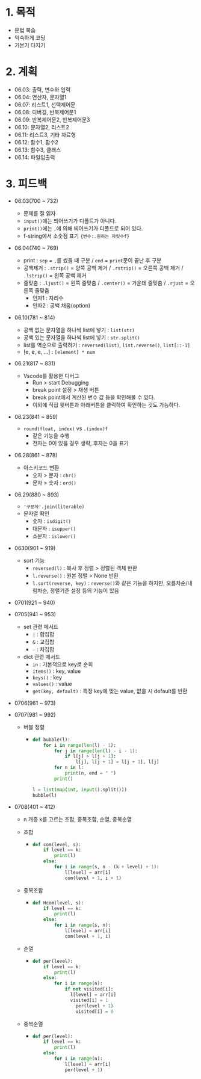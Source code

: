# 1. 목적

- 문법 복습
- 익숙하게 코딩
- 기본기 다지기



# 2. 계획

- 06.03: 출력, 변수와 입력
- 06.04: 연산자, 문자열1
- 06.07: 리스트1, 선택제어문
- 06.08: 디버깅, 반복제어문1
- 06.09: 반복제어문2, 반복제어문3
- 06.10: 문자열2, 리스트2
- 06.11: 리스트3, 기타 자료형
- 06.12: 함수1, 함수2
- 06.13: 함수3, 클래스
- 06.14: 파일입출력



# 3. 피드백

- 06.03(700 ~ 732)
  - 문제를 잘 읽자
  - `input()`에는 띄어쓰기가 디폴트가 아니다.
  - `print()`에는 `,`에 의해 띄어쓰기가 디폴드로 되어 있다.
  - f-string에서 소숫점 표기 `{변수:.원하는 자릿수f}`
- 06.04(740 ~ 769)
  - print : `sep` = `,`를 썼을 때 구분 / `end` = `print`문이 끝난 후 구분
  - 공백제거 : `.strip()` = 양쪽 공백 제거 / `.rstrip()` = 오른쪽 공백 제거 / `.lstrip()` = 왼쪽 공백 제거
  - 줄맞춤 : `.ljust()` = 왼쪽 줄맞춤 / `.center()` = 가운데 줄맞춤 / `.rjust` = 오른쪽 줄맞춤
    - 인자1 : 자리수
    - 인자2 : 공백 채움(option)
- 06.10(781 ~ 814)
  - 공백 없는 문자열을 하나씩 list에 넣기 : `list(str)`
  - 공백 있는 문자열을 하나씩 list에 넣기 : `str.split()`
  - list를 역순으로 출력하기 : `reversed(list)`, `list.reverse()`, `list[::-1]`
  - [e, e, e, ...] : `[element] * num`
- 06.21(817 ~ 831)
  - Vscode를 활용한 디버그
    - Run > start Debugging
    - break point 설정 > 재생 버튼
    - break point에서 계산된 변수 값 등을 확인해볼 수 있다.
    - 이외에 직접 윗버튼과 아래버튼을 클릭하여 확인하는 것도 가능하다. 

- 06.23(841 ~ 859)
  - `round(float, index)` vs `.(index)f`
    - 같은 기능을 수행
    - 전자는 0이 있을 경우 생략, 후자는 0을 표기

- 06.28(861 ~ 878)
  - 아스키코드 변환
    - 숫자 > 문자 : `chr()`
    - 문자 > 숫자 : `ord()`

* 06.29(880 ~ 893)
  * `'구분자'.join(literable)`
  * 문자열 확인
    * 숫자 : `isdigit()`
    * 대문자 : `isupper()`
    * 소문자 : `islower()`
  
* 0630(901 ~ 919)
  * sort 기능
    * `reversed(l)` : 복사 후 정렬 > 정렬된 객체 반환
    * `l.reverse()` : 원본 정렬 > None 반환
    * `l.sort(reverse, key)` : `reverse()`와 같은 기능을 하지만, 오름차순/내림차순,  정렬기준 설정 등의 기능이 있음
  
* 0701(921 ~ 940)

* 0705(941 ~ 953)
  * set 관련 메서드
    * `|` : 합집합
    * `&` : 교집합
    * `-` : 차집합
  * dict 관련 메서드
    * `in` : 기본적으로 key로 순회
    * `items()` : key, value
    * `keys()` : key
    * `values()` : value
    * `get(key, default)` : 특정 key에 맞는 value, 없을 시 default를 반환
  
* 0706(961 ~ 973)

* 0707(981 ~ 992)

  * 버블 정렬

    * ```python
      def bubble(l):
          for i in range(len(l) - 1):
              for j in range(len(l) - i - 1):
                  if l[j] > l[j + 1]:
                      l[j], l[j + 1] = l[j + 1], l[j]
              for n in l:
                  print(n, end = " ")
              print()
      
      l = list(map(int, input().split()))
      bubble(l)
      ```

- 0708(401 ~ 412)

  - n 개중 k를 고르는 조합, 중복조합, 순열, 중복순열

  - 조합

    - ```python
      def com(level, s):
          if level == k:
              print(l)
          else:
              for i in range(s, n - (k + level) + 1):
                  l[level] = arr[i]
                  com(level + 1, i + 1)
      ```

  - 중복조합

    - ```python
      def Hcom(level, s):
          if level == k:
              print(l)
          else:
              for i in range(s, n):
                  l[level] = arr[i]
                  com(level + 1, i)
      ```

  - 순열

    - ```python
      def per(level):
          if level == k:
              print(l)
          else:
              for i in range(n):
                  if not visited[i]:
                  	l[level] = arr[i]
                  	visited[i] = 1
                      per(level + 1)
                      visited[i] = 0
      ```

  - 중복순열

    - ```python
      def per(level):
          if level == k:
              print(l)
          else:
              for i in range(n):
                  l[level] = arr[i]
                  per(level + 1)
      ```

